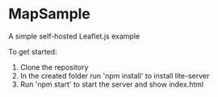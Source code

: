 # MapSample
A simple self-hosted Leaflet.js example

To get started:
1. Clone the repository
2. In the created folder run 'npm install' to install lite-server
3. Run 'npm start' to start the server and show index.html

